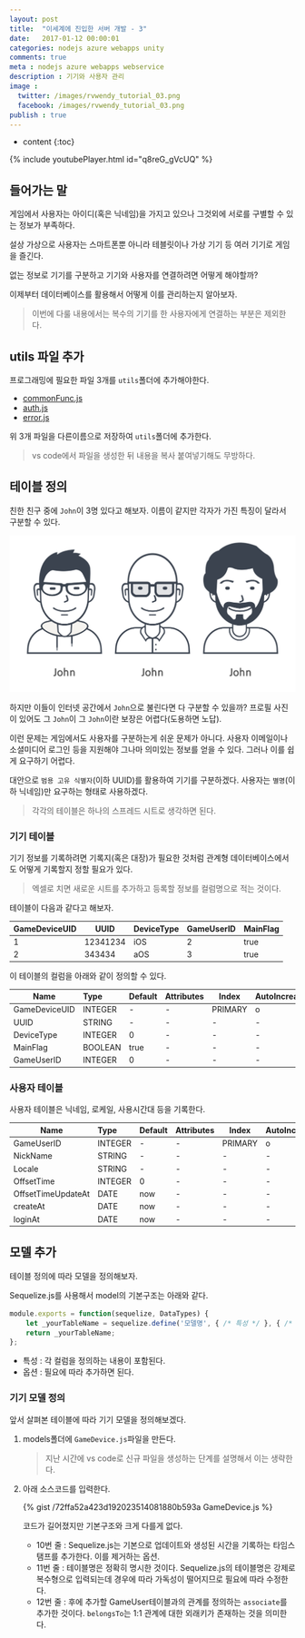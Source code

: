 ```yaml
---
layout: post
title:  "이세계에 진입한 서버 개발 - 3"
date:   2017-01-12 00:00:01
categories: nodejs azure webapps unity
comments: true
meta : nodejs azure webapps webservice
description : 기기와 사용자 관리
image : 
  twitter: /images/rvwendy_tutorial_03.png
  facebook: /images/rvwendy_tutorial_03.png
publish : true
---
```


* content
{:toc}

{% include youtubePlayer.html id="q8reG_gVcUQ" %}

## 들어가는 말
게임에서 사용자는 아이디(혹은 닉네임)을 가지고 있으나 그것외에 서로를 구별할 수 있는 정보가 부족하다.

설상 가상으로 사용자는 스마트폰뿐 아니라 테블릿이나 가상 기기 등 여러 기기로 게임을 즐긴다.

없는 정보로 기기를 구분하고 기기와 사용자를 연결하려면 어떻게 해야할까?

이제부터 데이터베이스를 활용해서 어떻게 이를 관리하는지 알아보자.

> 이번에 다룰 내용에서는 복수의 기기를 한 사용자에게 연결하는 부분은 제외한다.

## utils 파일 추가
프로그래밍에 필요한 파일 3개를 `utils`폴더에 추가해야한다.

* [commonFunc.js](https://gist.githubusercontent.com/totuworld/72ffa52a423d192023514081880b593a/raw/b15d71a14ba6880b3a65f27528d1c658a0bdc9ee/commonFunc.js)
* [auth.js](https://gist.githubusercontent.com/totuworld/72ffa52a423d192023514081880b593a/raw/b15d71a14ba6880b3a65f27528d1c658a0bdc9ee/auth.js)
* [error.js](https://gist.githubusercontent.com/totuworld/72ffa52a423d192023514081880b593a/raw/b15d71a14ba6880b3a65f27528d1c658a0bdc9ee/error.js)

위 3개 파일을 다른이름으로 저장하여 `utils`폴더에 추가한다.

> vs code에서 파일을 생성한 뒤 내용을 복사 붙여넣기해도 무방하다.

## 테이블 정의

친한 친구 중에 `John`이 3명 있다고 해보자. 이름이 같지만 각자가 가진 특징이 달라서 구분할 수 있다.

![john](/images/rvwendy03_m01.png)

하지만 이들이 인터넷 공간에서 `John`으로 불린다면 다 구분할 수 있을까? 프로필 사진이 있어도 그 `John`이 그 `John`이란 보장은 어렵다(도용하면 노답).

이런 문제는 게임에서도 사용자를 구분하는게 쉬운 문제가 아니다. 사용자 이메일이나 소셜미디어 로그인 등을 지원해야 그나마 의미있는 정보를 얻을 수 있다. 그러나 이를 쉽게 요구하기 어렵다.

대안으로 `범용 고유 식별자`(이하 UUID)를 활용하여 기기를 구분하겠다. 사용자는 `별명`(이하 닉네임)만 요구하는 형태로 사용하겠다.

> 각각의 테이블은 하나의 스프레드 시트로 생각하면 된다.

### 기기 테이블
기기 정보를 기록하려면 기록지(혹은 대장)가 필요한 것처럼 관계형 데이터베이스에서도 어떻게 기록할지 정할 필요가 있다.

> 엑셀로 치면 새로운 시트를 추가하고 등록할 정보를 컬럼명으로 적는 것이다.

테이블이 다음과 같다고 해보자.

GameDeviceUID | UUID | DeviceType | GameUserID | MainFlag
--- | --- | --- | --- | ---
1 | 12341234 | iOS | 2 | true
2 | 343434 | aOS | 3 | true

이 테이블의 컬럼을 아래와 같이 정의할 수 있다.

Name | Type | Default | Attributes | Index | AutoIncrease
--- |:--- | --- | --- | --- | ----
GameDeviceUID | INTEGER | - | - | PRIMARY | o
UUID | STRING | - | - | - | -
DeviceType | INTEGER | 0 | - | - | -
MainFlag | BOOLEAN | true | - | - | -
GameUserID | INTEGER | 0 | - | - | -

### 사용자 테이블
사용자 테이블은 닉네임, 로케일, 사용시간대 등을 기록한다.

Name | Type | Default | Attributes | Index | AutoIncrease
--- |:--- | --- | --- | --- | ----
GameUserID | INTEGER | - | - | PRIMARY | o
NickName | STRING | - | - | - | -
Locale | STRING | - | - | - | -
OffsetTime | INTEGER | 0 | - | - | -
OffsetTimeUpdateAt | DATE | now | - | - | -
createAt | DATE | now | - | - | -
loginAt | DATE | now | - | - | -


## 모델 추가

테이블 정의에 따라 모델을 정의해보자.

Sequelize.js를 사용해서 model의 기본구조는 아래와 같다.

```javascript
module.exports = function(sequelize, DataTypes) {
    let _yourTableName = sequelize.define('모델명', { /* 특성 */ }, { /* 옵션 */ });
    return _yourTableName;
};
```

* 특성 : 각 컬럼을 정의하는 내용이 포함된다.
* 옵션 : 필요에 따라 추가하면 된다.

### 기기 모델 정의

앞서 살펴본 테이블에 따라 기기 모델을 정의해보겠다.

1. models폴더에 `GameDevice.js`파일을 만든다.

	> 지난 시간에 vs code로 신규 파일을 생성하는 단계를 설명해서 이는 생략한다.

2. 아래 소스코드를 입력한다.

    {% gist /72ffa52a423d192023514081880b593a GameDevice.js %}

    코드가 길어졌지만 기본구조와 크게 다를게 없다.

    * 10번 줄 : Sequelize.js는 기본으로 업데이트와 생성된 시간을 기록하는 타임스탬프를 추가한다. 이를 제거하는 옵션.
    * 11번 줄 : 테이블명은 정확히 명시한 것이다. Sequelize.js의 테이블명은 강제로 복수형으로 입력되는데 경우에 따라 가독성이 떨어지므로 필요에 따라 수정한다.
    * 12번 줄 : 후에 추가할 GameUser테이블과의 관계를 정의하는 `associate`를 추가한 것이다. `belongsTo`는 1:1 관계에 대한 외래키가 존재하는 것을 의미한다.